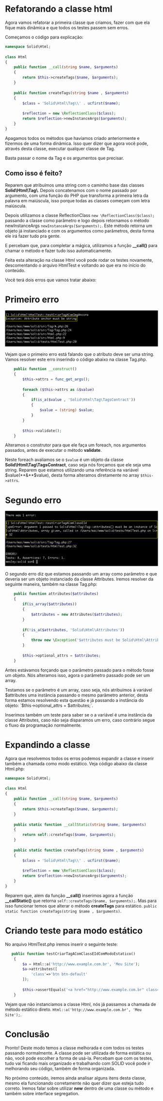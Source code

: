 # Refatorando a classe html

Agora vamos refatorar a primeira classe que criamos, fazer com que ela fique mais dinâmica e que todos os testes passem sem erros.

Começamos o código para explicação:

```php
namespace Solid\Html;

class Html
{
    public function __call(string $name, $arguments)
    {
        return $this->createTags($name, $arguments);
    }

    public function createTags(string $name , $arguments)
    {
        $class = 'Solid\Html\Tag\\' . ucfirst($name);

        $reflection = new \ReflectionClass($class);
        return $reflection->newInstanceArgs($arguments);
    }
}
```

Apagamos todos os métodos que havíamos criado anteriormente e fizermos de uma forma dinâmica. Isso quer dizer que agora você pode, através desta classe, executar qualquer classe de Tag.

Basta passar o nome da Tag e os argumentos que precisar.

## Como isso é feito?

Reparem que atribuímos uma string com o caminho base das classes **Solid\Html\Tag\\**. Depois concatenamos com o nome passado por argumento, com uma função do PHP que transforma a primeira letra da palavra em maiúscula, isso porque todas as classes começam com letra maiúscula.

Depois utilizamos a classe ReflectionClass `new \ReflectionClass($class);` passando a classe como parâmetro e logo depois retornamos o método newInstanceArgs `newInstanceArgs($arguments);`. Este método retorna um objeto já instanciado e com os argumentos como parâmetros, desta forma ele irá fazer tudo pra gente.

E percebam que, para completar a mágica, utilizamos a função **__call()** para chamar o método e fazer tudo isso automaticamente.

Feita esta alteração na classe Html você pode rodar os testes novamente, descomentando o arquivo HtmlTest e voltando ao que era no início do conteúdo.

Você terá dois erros que vamos tratar abaixo:

# Primeiro erro

![phpunit_HtmlTest_erro1](./images/phpunit_HtmlTest_erro1.png "phpunit_HtmlTest_erro1")

Vejam que o primeiro erro está falando que o atributo deve ser uma string. Vamos resolver este erro inserindo o código abaixo na classe Tag.php.

```php
    public function __construct()
    {
        $this->attrs = func_get_args();

        foreach ($this->attrs as &$value)
        {
            if(is_a($value , 'Solid\Html\Tag\TagsContract'))
            {
                $value = (string) $value;
            }
        }

        $this->validate();
    }
```

Alteramos o construtor para que ele faça um foreach, nos argumentos passados, antes de executar o método **validate**.

Neste foreach avaliamos se o `$value` é um objeto da classe **Solid\Html\Tag\TagsContract**, caso seja nós forçamos que ele seja uma string. Reparem que estamos utilizando uma referência na variável $value(**&**$value), desta forma alteramos diretamente no array `$this->attrs`.

# Segundo erro

![phpunit_HtmlTest_erro2](./images/phpunit_HtmlTest_erro2.png "phpunit_HtmlTest_erro2")

O segundo erro diz que estamos passando um array como parâmetro e que deveria ser um objeto instanciado da classe Attributes. Iremos resolver da seguinte maneira, também na classe Tag.php:

```php
    public function attributes($attributes)
    {
        if(is_array($attributes))
        {
            $attributes = new Attributes($attributes);
        }

        if(!is_a($attributes, 'Solid\Html\Attributes'))
        {
            throw new \Exception('$attributes must be Solid\Html\Attributes instance');
        }

        $this->optional_attrs = $attributes;
    }
```

Antes estávamos forçando que o parâmetro passado para o método fosse um objeto. Nós alteramos isso, agora o parâmetro passado pode ser um array.

Testamos se o parâmetro é um array, caso seja, nós atribuímos à variável $attributes uma instância passando o mesmo parâmetro anterior, desta forma estamos resolvendo esta questão e já passando a instância do objeto: `$this->optional_attrs = $attributes;`.

Inserimos também um teste para saber se o a variável é uma instância da classe Attributes, caso não seja disparamos um erro, caso contrário segue o fluxo da programação normalmente.

# Expandindo a classe

Agora que resolvemos todos os erros podemos expandir a classe e inserir também a chamada como modo estático. Veja código abaixo da classe Html.php:

```php
namespace Solid\Html;

class Html
{
    public function __call(string $name, $arguments)
    {
        return $this->createTags($name, $arguments);
    }

    public static function __callStatic(string $name, $arguments)
    {
        return self::createTags($name, $arguments);
    }

    public static function createTags(string $name , $arguments)
    {
        $class = 'Solid\Html\Tag\\' . ucfirst($name);

        $reflection = new \ReflectionClass($class);
        return $reflection->newInstanceArgs($arguments);
    }
}
```

Reparem que, além da função **__call()** inserimos agora a função **__callStatic()** que retorna `self::createTags($name, $arguments);`. Mas para isso funcionar temos que alterar o método **createTags** para estático. `public static function createTags(string $name , $arguments)`.

# Criando teste para modo estático

No arquivo HtmlTest.php iremos inserir o seguinte teste:

```php
   public function testCriarTagAComClassEIdComModoEstatico()
    {
        $a = Html::a('http://www.example.com.br', 'Meu Site');
        $a->attributes([
            'class'=>'btn btn-default'
        ]);

        $this->assertEquals('<a href="http://www.example.com.br" class="btn btn-default">Meu Site</a>', $a);
    }
```

Vejam que não instanciamos a classe Html, nós já passamos a chamada de método estático direto. `Html::a('http://www.example.com.br', 'Meu Site');`.

# Conclusão

Pronto! Deste modo temos a classe melhorada e com todos os testes passando normalmente. A classe pode ser utilizada de forma estática ou não, você pode escolher a forma de usá-la. Percebam que com os testes, tudo vai ficando mais organizado e trabalhando com SOLID você pode ir melhorando seu código, também de forma organizada.

No próximo conteúdo, iremos ainda analisar alguns itens desta classe, mesmo ela funcionando corretamente não quer dizer que esteja tudo correto. Iremos falar sobre utilizar **new** dentro de uma classe ou método e também sobre interface segregation.